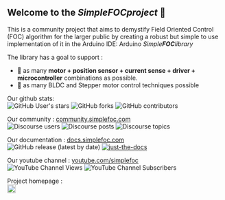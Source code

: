 ## Welcome to the *Simple**FOC**project* :tada:


This is a community project that aims to demystify Field Oriented Control (FOC) algorithm for the larger public by creating a robust but simple to use implementation of it in the Arduino IDE: Arduino *Simple**FOC**library*

The library has a goal to support : 
- 🎯 as many **motor + position sensor + current sense + driver + microcontroller** combinations as possible.
- 🎯 as many BLDC and Stepper motor control techniques possible

Our github stats:<br>
![GitHub User's stars](https://img.shields.io/github/stars/simplefoc?style=social)  ![GitHub forks](https://img.shields.io/github/forks/simplefoc/arduino-foc?style=social) ![GitHub contributors](https://img.shields.io/github/contributors-anon/simplefoc/arduino-foc?style=social) 

Our community : [community.simplefoc.com](https://community.simplefoc.com)<br>
![Discourse users](https://img.shields.io/discourse/users?server=https%3A%2F%2Fcommunity.simplefoc.com) ![Discourse posts](https://img.shields.io/discourse/posts?server=https%3A%2F%2Fcommunity.simplefoc.com) ![Discourse topics](https://img.shields.io/discourse/topics?server=https%3A%2F%2Fcommunity.simplefoc.com) 

Our documentation : [docs.simplefoc.com](https://docs.simplefoc.com)<br>
![GitHub release (latest by date)](https://img.shields.io/github/v/release/simplefoc/simplefoc.github.io) [![just-the-docs](https://img.shields.io/badge/framework-Just%20the%20docs-blue.svg)](https://just-the-docs.github.io/just-the-docs/)


Our youtube channel : [youtube.com/simplefoc](https://www.youtube.com/user/theskura)<br>
![YouTube Channel Views](https://img.shields.io/youtube/channel/views/UC72nYRXqdAtYjgDeH8rRJqg?style=social) ![YouTube Channel Subscribers](https://img.shields.io/youtube/channel/subscribers/UC72nYRXqdAtYjgDeH8rRJqg?style=social)

Project homepage : <br>
[<img src='https://simplefoc.com/assets/img/simplefoc.com.png' height='20px'>](https://simplefoc.com)<br>
